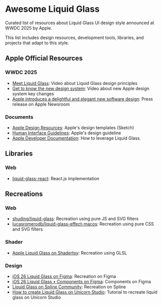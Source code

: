# Awesome Liquid Glass

Curated list of resources about Liquid Glass UI design style announced at WWDC 2025 by Apple.

This list includes design resources, development tools, libraries, and projects that adapt to this style.

## Apple Official Resources

### WWDC 2025

- [Meet Liquid Glass](https://developer.apple.com/videos/play/wwdc2025/219/): Video about Liquid Glass design principles
- [Get to know the new design system](https://developer.apple.com/videos/play/wwdc2025/356/): Video about new Apple design system key changes
- [Apple introduces a delightful and elegant new software design](https://www.apple.com/newsroom/2025/06/apple-introduces-a-delightful-and-elegant-new-software-design/): Press release on Apple Newsroom

### Documents

- [Apple Design Resources](https://developer.apple.com/design/resources/): Apple's design templates (Sketch) 
- [Human Interface Guidelines](https://developer.apple.com/design/human-interface-guidelines): Apple's design guideline
- [Apple Developer Documentation](https://developer.apple.com/documentation/technologyoverviews/liquid-glass): How to leverage Liquid Glass.

## Libraries

### Web

- [liquid-glass-react](https://github.com/rdev/liquid-glass-react): React.js implementation

## Recreations

### Web

- [shuding/liquid-glass](https://github.com/shuding/liquid-glass): Recreation using pure JS and SVG filters
- [lucasromerodb/liquid-glass-effect-macos](https://github.com/lucasromerodb/liquid-glass-effect-macos): Recreation using pure CSS and SVG filters

### Shader

- [Apple Liquid Glass on Shadertoy](https://www.shadertoy.com/view/WftXD2): Recreation using GLSL

### Design
 - [iOS 26 Liquid Glass on Figma](https://www.figma.com/community/file/1514237154489556536): Recreation on Figma
 - [iOS 26 Liquid Glass • Components on Figma](https://www.figma.com/community/file/1514313836061040295/ios-26-liquid-glass-components): Components on Figma
 - [Liquid Glass on Spline Community](https://app.spline.design/community/file/3cbf0e6a-09c8-4b47-9560-c3ff84130086): Recreation on Spline
 - [How to create Liquid Glass on Unicorn Studio](https://x.com/hiunicornstudio/status/1932171422610448483): Tutorial to recreate liquid glass on Unicorn Studio
 
